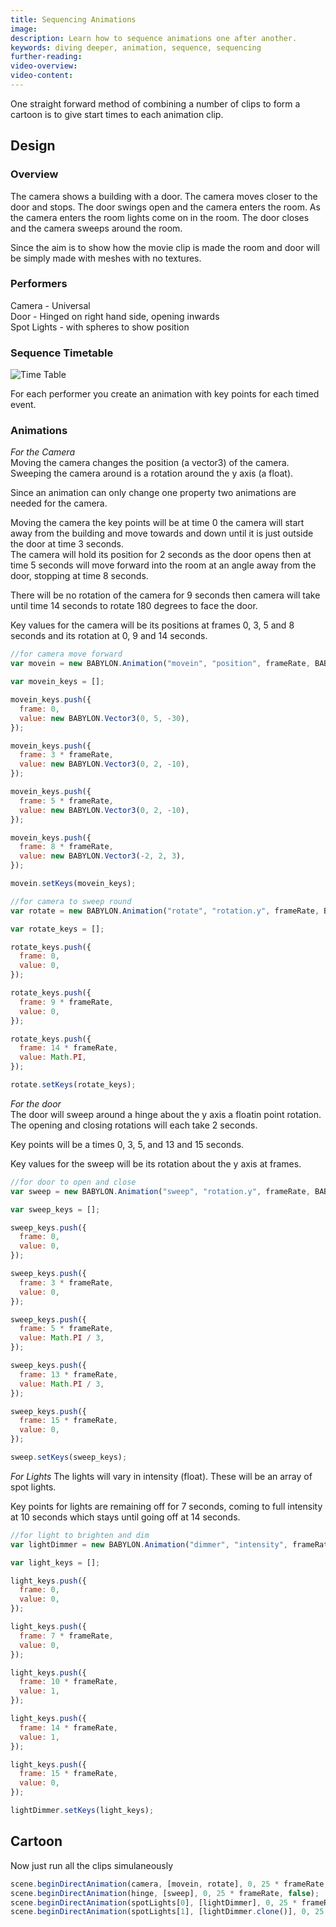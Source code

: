 ```yaml
---
title: Sequencing Animations
image:
description: Learn how to sequence animations one after another.
keywords: diving deeper, animation, sequence, sequencing
further-reading:
video-overview:
video-content:
---
```


One straight forward method of combining a number of clips to form a cartoon is to give start times to each animation clip.

## Design

### Overview

The camera shows a building with a door. The camera moves closer to the door and stops. The door swings open and the camera enters the room. As the camera enters the room
lights come on in the room. The door closes and the camera sweeps around the room.

Since the aim is to show how the movie clip is made the room and door will be simply made with meshes with no textures.

### Performers

Camera - Universal  
Door - Hinged on right hand side, opening inwards  
Spot Lights - with spheres to show position

### Sequence Timetable

![Time Table](/img/how_to/Animations/seq1.jpg)

For each performer you create an animation with key points for each timed event.

### Animations

_For the Camera_  
Moving the camera changes the position (a vector3) of the camera. Sweeping the camera around is a rotation around the y axis (a float).

Since an animation can only change one property two animations are needed for the camera.

Moving the camera the key points will be at time 0 the camera will start away from the building and move towards and down until it is just outside the door at time 3 seconds.  
The camera will hold its position for 2 seconds as the door opens then at time 5 seconds will move forward into the room at an angle away from the door, stopping at time 8 seconds.

There will be no rotation of the camera for 9 seconds then camera will take until time 14 seconds to rotate 180 degrees to face the door.

Key values for the camera will be its positions at frames 0, 3, 5 and 8 seconds and its rotation at 0, 9 and 14 seconds.

```javascript
//for camera move forward
var movein = new BABYLON.Animation("movein", "position", frameRate, BABYLON.Animation.ANIMATIONTYPE_VECTOR3, BABYLON.Animation.ANIMATIONLOOPMODE_CONSTANT);

var movein_keys = [];

movein_keys.push({
  frame: 0,
  value: new BABYLON.Vector3(0, 5, -30),
});

movein_keys.push({
  frame: 3 * frameRate,
  value: new BABYLON.Vector3(0, 2, -10),
});

movein_keys.push({
  frame: 5 * frameRate,
  value: new BABYLON.Vector3(0, 2, -10),
});

movein_keys.push({
  frame: 8 * frameRate,
  value: new BABYLON.Vector3(-2, 2, 3),
});

movein.setKeys(movein_keys);

//for camera to sweep round
var rotate = new BABYLON.Animation("rotate", "rotation.y", frameRate, BABYLON.Animation.ANIMATIONTYPE_FLOAT, BABYLON.Animation.ANIMATIONLOOPMODE_CONSTANT);

var rotate_keys = [];

rotate_keys.push({
  frame: 0,
  value: 0,
});

rotate_keys.push({
  frame: 9 * frameRate,
  value: 0,
});

rotate_keys.push({
  frame: 14 * frameRate,
  value: Math.PI,
});

rotate.setKeys(rotate_keys);
```

_For the door_  
The door will sweep around a hinge about the y axis a floatin point rotation. The opening and closing rotations will each take 2 seconds.

Key points will be a times 0, 3, 5, and 13 and 15 seconds.

Key values for the sweep will be its rotation about the y axis at frames.

```javascript
//for door to open and close
var sweep = new BABYLON.Animation("sweep", "rotation.y", frameRate, BABYLON.Animation.ANIMATIONTYPE_FLOAT, BABYLON.Animation.ANIMATIONLOOPMODE_CONSTANT);

var sweep_keys = [];

sweep_keys.push({
  frame: 0,
  value: 0,
});

sweep_keys.push({
  frame: 3 * frameRate,
  value: 0,
});

sweep_keys.push({
  frame: 5 * frameRate,
  value: Math.PI / 3,
});

sweep_keys.push({
  frame: 13 * frameRate,
  value: Math.PI / 3,
});

sweep_keys.push({
  frame: 15 * frameRate,
  value: 0,
});

sweep.setKeys(sweep_keys);
```

_For Lights_
The lights will vary in intensity (float). These will be an array of spot lights.

Key points for lights are remaining off for 7 seconds, coming to full intensity at 10 seconds which stays until going off at 14 seconds.

```javascript
//for light to brighten and dim
var lightDimmer = new BABYLON.Animation("dimmer", "intensity", frameRate, BABYLON.Animation.ANIMATIONTYPE_FLOAT, BABYLON.Animation.ANIMATIONLOOPMODE_CONSTANT);

var light_keys = [];

light_keys.push({
  frame: 0,
  value: 0,
});

light_keys.push({
  frame: 7 * frameRate,
  value: 0,
});

light_keys.push({
  frame: 10 * frameRate,
  value: 1,
});

light_keys.push({
  frame: 14 * frameRate,
  value: 1,
});

light_keys.push({
  frame: 15 * frameRate,
  value: 0,
});

lightDimmer.setKeys(light_keys);
```

## Cartoon

Now just run all the clips simulaneously

```javascript
scene.beginDirectAnimation(camera, [movein, rotate], 0, 25 * frameRate, false);
scene.beginDirectAnimation(hinge, [sweep], 0, 25 * frameRate, false);
scene.beginDirectAnimation(spotLights[0], [lightDimmer], 0, 25 * frameRate, false);
scene.beginDirectAnimation(spotLights[1], [lightDimmer.clone()], 0, 25 * frameRate, false);
```

<Playground id="#2L26P1#8" title="Finished Animation Sequence Example" description="An example of sequencing animations one after another." image="/img/playgroundsAndNMEs/divingDeeperAnimationSequence.jpg"/>
